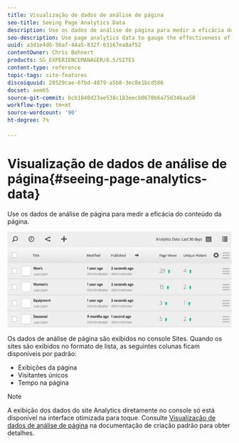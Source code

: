 ```yaml
---
title: Visualização de dados de análise de página
seo-title: Seeing Page Analytics Data
description: Use os dados de análise de página para medir a eficácia do conteúdo da página.
seo-description: Use page analytics data to gauge the effectiveness of their page content.
uuid: a3d1e4d6-56af-44a5-832f-63167ea8af52
contentOwner: Chris Bohnert
products: SG_EXPERIENCEMANAGER/6.5/SITES
content-type: reference
topic-tags: site-features
discoiquuid: 28529cae-6fbd-4879-a5b8-3ec8e1bcd586
docset: aem65
source-git-commit: bcb1840d23ae538c183eecb0678b6a75d346aa50
workflow-type: tm+mt
source-wordcount: '90'
ht-degree: 7%

---
```



# Visualização de dados de análise de página{#seeing-page-analytics-data}

Use os dados de análise de página para medir a eficácia do conteúdo da página.

![chlimage_1-80](assets/chlimage_1-80.png)

Os dados de análise de página são exibidos no console Sites. Quando os sites são exibidos no formato de lista, as seguintes colunas ficam disponíveis por padrão:

* Exibições da página
* Visitantes únicos
* Tempo na página

>[!NOTE]
>
>A exibição dos dados do site Analytics diretamente no console só está disponível na interface otimizada para toque. Consulte [Visualização de dados de análise de página](/help/sites-authoring/page-analytics-using.md) na documentação de criação padrão para obter detalhes.
